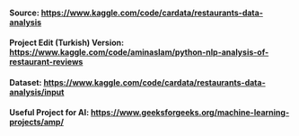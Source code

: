 #### Source:                             https://www.kaggle.com/code/cardata/restaurants-data-analysis
#### Project Edit (Turkish) Version:            https://www.kaggle.com/code/aminaslam/python-nlp-analysis-of-restaurant-reviews
#### Dataset:                            https://www.kaggle.com/code/cardata/restaurants-data-analysis/input

#### Useful Project for AI: https://www.geeksforgeeks.org/machine-learning-projects/amp/
